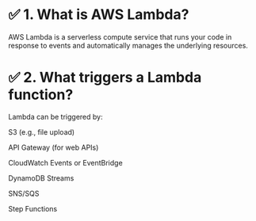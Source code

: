 # ✅  1. What is AWS Lambda?
AWS Lambda is a serverless compute service that runs your code in response to events and automatically manages the underlying resources.

# ✅  2. What triggers a Lambda function?
Lambda can be triggered by:

S3 (e.g., file upload)

API Gateway (for web APIs)

CloudWatch Events or EventBridge

DynamoDB Streams

SNS/SQS

Step Functions
